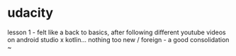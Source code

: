 # udacity
lesson 1 - felt like a back to basics, after following different youtube videos on android studio x kotlin... nothing too new / foreign - a good consolidation ~ 
